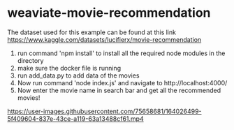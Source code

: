 # weaviate-movie-recommendation
 
The dataset used for this example can be found at this link https://www.kaggle.com/datasets/lucifierx/movie-recommendation

1. run command 'npm install' to install all the required node modules in the directory
2. make sure the docker file is running
3. run add_data.py to add data of the movies
4. Now run command 'node index.js' and navigate to http://localhost:4000/
5. Now enter the movie name in search bar and get all the recommended movies!



https://user-images.githubusercontent.com/75658681/164026499-5f409604-837e-43ce-a119-63a13488cf61.mp4

